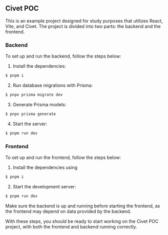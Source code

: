 ## Civet POC

This is an example project designed for study purposes that utilizes React, Vite, and Civet. The project is divided into two parts: the backend and the frontend.

### Backend

To set up and run the backend, follow the steps below:

1. Install the dependencies:
```bash
$ pnpm i
```

2. Run database migrations with Prisma:
```bash
$ pnpx prisma migrate dev
```

3. Generate Prisma models:
```bash
$ pnpx prisma generate
```

4. Start the server:
```bash
$ pnpm run dev
```

### Frontend

To set up and run the frontend, follow the steps below:

1. Install the dependencies using
```bash
$ pnpm i
```

2. Start the development server:
```bash
$ pnpm run dev
```

Make sure the backend is up and running before starting the frontend, as the frontend may depend on data provided by the backend.

With these steps, you should be ready to start working on the Civet POC project, with both the frontend and backend running correctly.